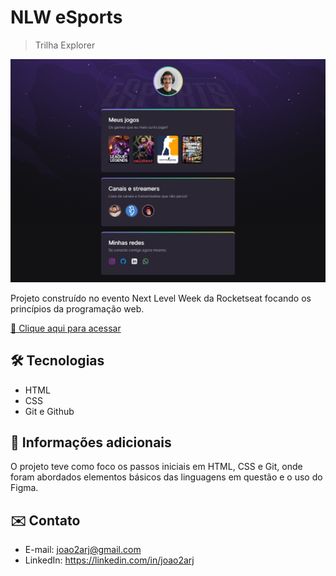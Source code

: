 # NLW eSports

>Trilha Explorer

![preview](./.github/preview.png)

Projeto construído no evento Next Level Week da Rocketseat focando os princípios da programação web.

[🔗 Clique aqui para acessar](https://joao2arj.github.io/nlw)

## 🛠️ Tecnologias

- HTML
- CSS
- Git e Github

## 🔵 Informações adicionais
O projeto teve como foco os passos iniciais em HTML, CSS e Git, onde foram abordados elementos básicos das linguagens em questão e o uso do Figma.

## ✉️ Contato

- E-mail: joao2arj@gmail.com
- LinkedIn: https://linkedin.com/in/joao2arj

